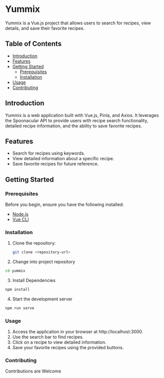 # Yummix

Yummix is a Vue.js project that allows users to search for recipes, view details, and save their favorite recipes.

## Table of Contents

- [Introduction](#introduction)
- [Features](#features)
- [Getting Started](#getting-started)
  - [Prerequisites](#prerequisites)
  - [Installation](#installation)
- [Usage](#usage)
- [Contributing](#contributing)

## Introduction

Yummix is a web application built with Vue.js, Pinia, and Axios. It leverages the Spoonacular API to provide users with recipe search functionality, detailed recipe information, and the ability to save favorite recipes.

## Features

- Search for recipes using keywords.
- View detailed information about a specific recipe.
- Save favorite recipes for future reference.

## Getting Started

### Prerequisites

Before you begin, ensure you have the following installed:

- [Node.js](https://nodejs.org/)
- [Vue CLI](https://cli.vuejs.org/guide/installation.html)

### Installation

1. Clone the repository:

   ```bash
   git clone <repository-url>
   ```

2. Change into project repository

```bash
cd yummix
```

3. Install Dependencies

```bash
npm install
```

4. Start the development server

```bash
npm run serve
```

### Usage

1. Access the application in your browser at http://localhost:3000.
2. Use the search bar to find recipes.
3. Click on a recipe to view detailed information.
4. Save your favorite recipes using the provided buttons.

### Contributing

Contributions are Welcome
